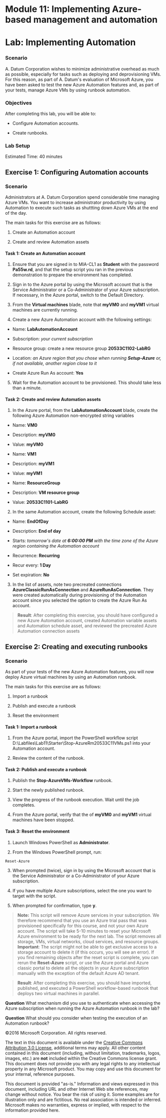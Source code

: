 ﻿# Module 11: Implementing Azure-based management and automation
# Lab: Implementing Automation
  
### Scenario
  
 A. Datum Corporation wishes to minimize administrative overhead as much as possible, especially for tasks such as deploying and deprovisioning VMs. For this reason, as part of A. Datum's evaluation of Microsoft Azure, you have been asked to test the new Azure Automation features and, as part of your tests, manage Azure VMs by using runbook automation.


### Objectives
  
 After completing this lab, you will be able to:

- Configure Automation accounts.

- Create runbooks.


### Lab Setup
  
 Estimated Time: 40 minutes


## Exercise 1: Configuring Automation accounts
  
### Scenario
  
 Administrators at A. Datum Corporation spend considerable time managing Azure VMs. You want to increase administrator productivity by using Automation to execute such tasks as shuttting down Azure VMs at the end of the day.

The main tasks for this exercise are as follows:

1. Create an Automation account

2. Create and review Automation assets



#### Task 1: Create an Automation account
  
1. Ensure that you are signed in to MIA-CL1 as **Student** with the password **Pa55w.rd**, and that the setup script you ran in the previous demonstration to prepare the environment has completed.

2. Sign in to the Azure portal by using the Microsoft account that is the Service Administrator or a Co-Administrator of your Azure subscription. If necessary, in the Azure portal, switch to the Default Directory.

3. From the **Virtual machines** blade, note that **myVM0** and **myVM1** virtual machines are currently running.

4. Create a new Azure Automation account with the following settings:


  - Name: **LabAutomationAccount**

  - Subscription: _your current subscription_

  - Resource group: create a new resource group **20533C1102-LabRG**

  - Location: _an Azure region that you chose when running **Setup-Azure** or, if not available, another region close to it_

  - Create Azure Run As account: **Yes**


5. Wait for the Automation account to be provisioned. This should take less than a minute.



#### Task 2: Create and review Automation assets
  
1. In the Azure portal, from the **LabAutomationAccount** blade, create the following Azure Automation non-encrypted string variables


  - Name: **VM0**

  - Description: **myVM0**

  - Value: **myVM0**


  - Name: **VM1**

  - Description: **myVM1**

  - Value: **myVM1**


  - Name: **ResourceGroup**

  - Description: **VM resource group**

  - Value: **20533C1101-LabRG**


2. In the same Automation account, create the following Schedule asset:


  - Name: **EndOfDay**

  - Description: **End of day**

  - Starts: _tomorrow's date at **6:00:00 PM** with the time zone of the Azure region containing the Automation account_

  - Recurrence: **Recurring**

  - Recur every: **1 Day**

  - Set expiration: **No**


3. In the list of assets, note two precreated connections **AzureClassicRunAsConnection** and **AzureRunAsConnection**. They were created automatically during provisioning of the Automation account since you selected the option to create the Azure Run As account.

> **Result**: After completing this exercise, you should have configured a new Azure Automation account, created Automation variable assets and Automation schedule asset, and reviewed the precreated Azure Automation connection assets


## Exercise 2: Creating and executing runbooks
  
### Scenario
  
 As part of your tests of the new Azure Automation features, you will now deploy Azure virtual machines by using an Automation runbook.

The main tasks for this exercise are as follows:

1. Import a runbook

2. Publish and execute a runbook

3. Reset the environment



#### Task 1: Import a runbook
  
1. From the Azure portal, import the PowerShell workflow script D:\\Labfiles\\Lab11\\Starter\\Stop-AzureRm20533C11VMs.ps1 into your Automation account.

2. Review the content of the runbook.



#### Task 2: Publish and execute a runbook
  
1. Publish the **Stop-AzureVMs-Workflow** runbook.

2. Start the newly published runbook.

3. View the progress of the runbook execution. Wait until the job completes.

4. From the Azure portal, verify that the of **myVM0** and **myVM1** virtual machines have been stopped.



#### Task 3: Reset the environment
  
1. Launch Windows PowerShell as **Administrator**.

2. From the Windows PowerShell prompt, run:

  ```
  Reset-Azure
  ```

3. When prompted (twice), sign in by using the Microsoft account that is the Service Administrator or a Co-Administrator of your Azure subscription. 

4. If you have multiple Azure subscriptions, select the one you want to target with the script.

5. When prompted for confirmation, type **y**.

> **Note:** This script will remove Azure services in your subscription. We therefore recommend that you use an Azure trial pass that was provisioned specifically for this course, and not your own Azure account.
> The script will take 5-10 minutes to reset your Microsoft Azure environment to be ready for the next lab. 
> The script removes all storage, VMs, virtual networks, cloud services, and resource groups.
> **Important**: The script might not be able to get exclusive access to a storage account to delete it (if this occurs, you will see an error). If you find remaining objects after the reset script is complete, you can rerun the **Reset-Azure** script, or use the Azure portal and Azure classic portal to delete all the objects in your Azure subscription manually with the exception of the default Azure AD tenant.

> **Result**: After completing this exercise, you should have imported, published, and executed a PowerShell workflow-based runbook that deploys two virtual machines in parallel.



**Question** 
What mechanism did you use to authenticate when accessing the Azure subscription when running the Azure Automation runbook in the lab?

**Question** 
What should you consider when testing the execution of an Automation runbook?


©2016 Microsoft Corporation. All rights reserved.

The text in this document is available under the [Creative Commons Attribution 3.0 License](https://creativecommons.org/licenses/by/3.0/legalcode "Creative Commons Attribution 3.0 License"), additional terms may apply.  All other content contained in this document (including, without limitation, trademarks, logos, images, etc.) are **not** included within the Creative Commons license grant.  This document does not provide you with any legal rights to any intellectual property in any Microsoft product. You may copy and use this document for your internal, reference purposes.

This document is provided "as-is." Information and views expressed in this document, including URL and other Internet Web site references, may change without notice. You bear the risk of using it. Some examples are for illustration only and are fictitious. No real association is intended or inferred. Microsoft makes no warranties, express or implied, with respect to the information provided here.

  
